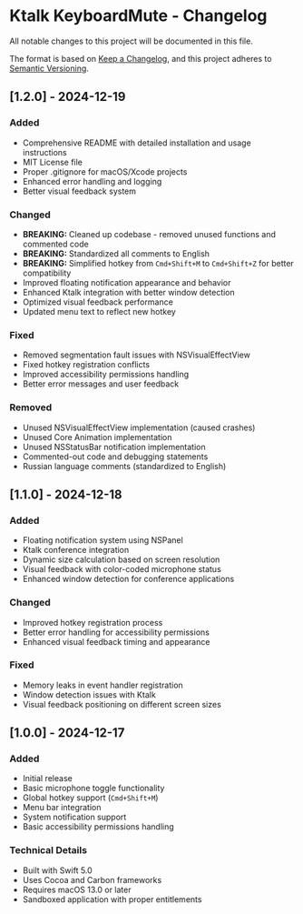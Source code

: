 # Ktalk KeyboardMute - Changelog

All notable changes to this project will be documented in this file.

The format is based on [Keep a Changelog](https://keepachangelog.com/en/1.0.0/),
and this project adheres to [Semantic Versioning](https://semver.org/spec/v2.0.0.html).

## [1.2.0] - 2024-12-19

### Added
- Comprehensive README with detailed installation and usage instructions
- MIT License file
- Proper .gitignore for macOS/Xcode projects
- Enhanced error handling and logging
- Better visual feedback system

### Changed
- **BREAKING:** Cleaned up codebase - removed unused functions and commented code
- **BREAKING:** Standardized all comments to English
- **BREAKING:** Simplified hotkey from `Cmd+Shift+M` to `Cmd+Shift+Z` for better compatibility
- Improved floating notification appearance and behavior
- Enhanced Ktalk integration with better window detection
- Optimized visual feedback performance
- Updated menu text to reflect new hotkey

### Fixed
- Removed segmentation fault issues with NSVisualEffectView
- Fixed hotkey registration conflicts
- Improved accessibility permissions handling
- Better error messages and user feedback

### Removed
- Unused NSVisualEffectView implementation (caused crashes)
- Unused Core Animation implementation
- Unused NSStatusBar notification implementation
- Commented-out code and debugging statements
- Russian language comments (standardized to English)

## [1.1.0] - 2024-12-18

### Added
- Floating notification system using NSPanel
- Ktalk conference integration
- Dynamic size calculation based on screen resolution
- Visual feedback with color-coded microphone status
- Enhanced window detection for conference applications

### Changed
- Improved hotkey registration process
- Better error handling for accessibility permissions
- Enhanced visual feedback timing and appearance

### Fixed
- Memory leaks in event handler registration
- Window detection issues with Ktalk
- Visual feedback positioning on different screen sizes

## [1.0.0] - 2024-12-17

### Added
- Initial release
- Basic microphone toggle functionality
- Global hotkey support (`Cmd+Shift+M`)
- Menu bar integration
- System notification support
- Basic accessibility permissions handling

### Technical Details
- Built with Swift 5.0
- Uses Cocoa and Carbon frameworks
- Requires macOS 13.0 or later
- Sandboxed application with proper entitlements